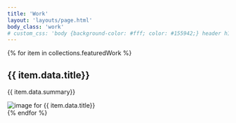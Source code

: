 ```yaml
---
title: 'Work'
layout: 'layouts/page.html'
body_class: 'work'
# custom_css: 'body {background-color: #fff; color: #155942;} header h1 a, header nav ul li a {color: #155942;}'
---
```


{% for item in collections.featuredWork %}
  <article>
    <div class="text">
      <h2> {{ item.data.title}} </h2>
      <p> {{ item.data.summary}} </p>
    </div>
    <div class="img">
      <img src="{{ item.data.image}}" alt="image for {{ item.data.title}}"></img>
    </div>
    </article>
{% endfor %}
